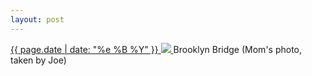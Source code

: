 ```yaml
---
layout: post
---
```


<p>
  <a href="/457">
    <time>{{ page.date | date: "%e %B %Y" }}</time>
    <img src="{{ site.assets_url }}/457.jpg">
  </a>
  Brooklyn Bridge (Mom's photo, taken by Joe)
</p>
